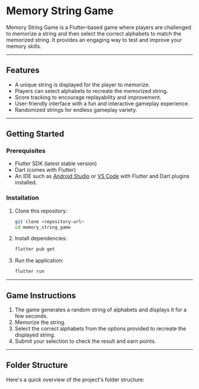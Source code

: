 # Memory String Game

Memory String Game is a Flutter-based game where players are challenged to memorize a string and then select the correct
alphabets to match the memorized string. It provides an engaging way to test and improve your memory skills.

---

## Features

- A unique string is displayed for the player to memorize.
- Players can select alphabets to recreate the memorized string.
- Score tracking to encourage replayability and improvement.
- User-friendly interface with a fun and interactive gameplay experience.
- Randomized strings for endless gameplay variety.

---

## Getting Started

### Prerequisites

- Flutter SDK (latest stable version)
- Dart (comes with Flutter)
- An IDE such as [Android Studio](https://developer.android.com/studio) or [VS Code](https://code.visualstudio.com/)
  with Flutter and Dart plugins installed.

### Installation

1. Clone this repository:
   ```bash
   git clone <repository-url>
   cd memory_string_game
   ```

2. Install dependencies:
   ```bash
   flutter pub get
   ```

3. Run the application:
   ```bash
   flutter run
   ```

---

## Game Instructions

1. The game generates a random string of alphabets and displays it for a few seconds.
2. Memorize the string.
3. Select the correct alphabets from the options provided to recreate the displayed string.
4. Submit your selection to check the result and earn points.

---

## Folder Structure

Here's a quick overview of the project's folder structure: